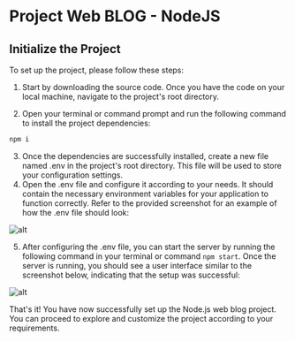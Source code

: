 # Project Web BLOG - NodeJS

## Initialize the Project


To set up the project, please follow these steps:

1. Start by downloading the source code. Once you have the code on your local machine, navigate to the project's root directory.

2. Open your terminal or command prompt and run the following command to install the project dependencies:

````bash
npm i
````

3. Once the dependencies are successfully installed, create a new file named .env in the project's root directory. This file will be used to store your configuration settings.
4. Open the .env file and configure it according to your needs. It should contain the necessary environment variables for your application to function correctly. Refer to the provided screenshot for an example of how the .env file should look:

![alt](https://i.imgur.com/XesTCit.png)

5. After configuring the .env file, you can start the server by running the following command in your terminal or command `npm start`. Once the server is running, you should see a user interface similar to the screenshot below, indicating that the setup was successful:

![alt](https://i.imgur.com/4R0zFvG.png)

That's it! You have now successfully set up the Node.js web blog project. You can proceed to explore and customize the project according to your requirements.